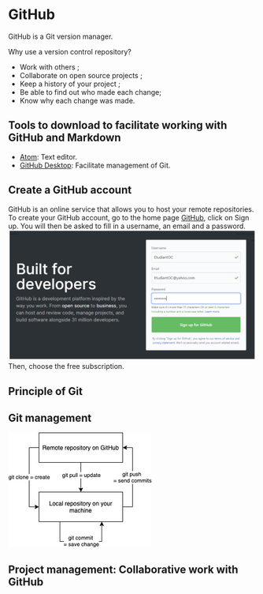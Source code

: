 # GitHub

GitHub is a Git version manager.

Why use a version control repository?

- Work with others ;
- Collaborate on open source projects ;
- Keep a history of your project ;
- Be able to find out who made each change;
- Know why each change was made.

## Tools to download to facilitate working with GitHub and Markdown

- [Atom](https://atom.io): Text editor.
- [GitHub Desktop](https://desktop.github.com): Facilitate management of Git.

## Create a GitHub account

GitHub is an online service that allows you to host your remote repositories.
To create your GitHub account, go to the home page [GitHub](https://github.com), click on Sign up. You will then be asked to fill in a username, an email and a password.
![Sign up view](/image/sign-up.png)
Then, choose the free subscription.

## Principle of Git

## Git management

![Git working overview](/image/git-repository.jpg)

## Project management: Collaborative work with GitHub



